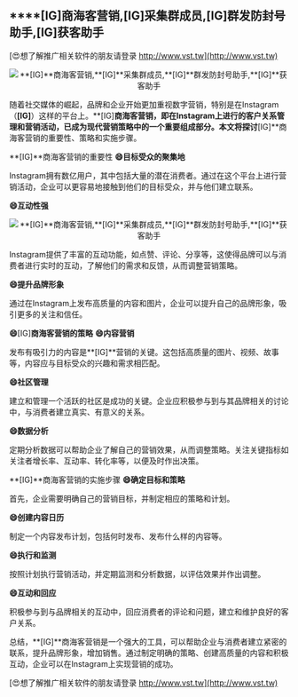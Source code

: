 ## ****[IG]**商海客营销,**[IG]**采集群成员,**[IG]**群发防封号助手,**[IG]**获客助手**

[😍想了解推广相关软件的朋友请登录 http://www.vst.tw](http://www.vst.tw)

 <center><img src="https://vst.tw/MP4/tuiguang/png/0.png" alt="**[IG]**商海客营销,**[IG]**采集群成员,**[IG]**群发防封号助手,**[IG]**获客助手"></center>

随着社交媒体的崛起，品牌和企业开始更加重视数字营销，特别是在Instagram（**[IG]**）这样的平台上。**[IG]**商海客营销，即在Instagram上进行的客户关系管理和营销活动，已成为现代营销策略中的一个重要组成部分。本文将探讨**[IG]**商海客营销的重要性、策略和实施步骤。

**[IG]**商海客营销的重要性
**😄目标受众的聚集地**

Instagram拥有数亿用户，其中包括大量的潜在消费者。通过在这个平台上进行营销活动，企业可以更容易地接触到他们的目标受众，并与他们建立联系。

**😄互动性强**

 <center><img src="https://vst.tw/MP4/tuiguang/png/7.png" alt="**[IG]**商海客营销,**[IG]**采集群成员,**[IG]**群发防封号助手,**[IG]**获客助手"></center>

Instagram提供了丰富的互动功能，如点赞、评论、分享等，这使得品牌可以与消费者进行实时的互动，了解他们的需求和反馈，从而调整营销策略。

**😄提升品牌形象**

通过在Instagram上发布高质量的内容和图片，企业可以提升自己的品牌形象，吸引更多的关注和信任。

**😄**[IG]**商海客营销的策略**
**😄内容营销**

发布有吸引力的内容是**[IG]**营销的关键。这包括高质量的图片、视频、故事等，内容应与目标受众的兴趣和需求相匹配。

**😄社区管理**

建立和管理一个活跃的社区是成功的关键。企业应积极参与到与其品牌相关的讨论中，与消费者建立真实、有意义的关系。

**😄数据分析**

定期分析数据可以帮助企业了解自己的营销效果，从而调整策略。关注关键指标如关注者增长率、互动率、转化率等，以便及时作出决策。

**[IG]**商海客营销的实施步骤
**😄确定目标和策略**

首先，企业需要明确自己的营销目标，并制定相应的策略和计划。

**😄创建内容日历**

制定一个内容发布计划，包括何时发布、发布什么样的内容等。

**😄执行和监测**

按照计划执行营销活动，并定期监测和分析数据，以评估效果并作出调整。

**😄互动和回应**

积极参与到与品牌相关的互动中，回应消费者的评论和问题，建立和维护良好的客户关系。

总结，**[IG]**商海客营销是一个强大的工具，可以帮助企业与消费者建立紧密的联系，提升品牌形象，增加销售。通过制定明确的策略、创建高质量的内容和积极互动，企业可以在Instagram上实现营销的成功。

[😍想了解推广相关软件的朋友请登录 http://www.vst.tw](http://www.vst.tw)



